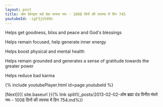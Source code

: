 ```yaml
---
layout: post
title: ओम देवेन्द्रया सर्व देवा मायया नमः - 1008 दिनों की तपस्या में दिन 745
youtubeId: -igF3jUt09c
---
```

 
 
Helps get goodness, bliss and peace and God's blessings
 
Helps remain focused, help generate inner energy 
 
Helps boost physical and mental health 
 
Helps remain grounded and generates a sense of gratitude towards the greater power 
 
Helps reduce bad karma
 
 
 
 


{% include youtubePlayer.html id=page.youtubeId %}
 
[Next]({{ site.baseurl }}{% link  split1/_posts/2013-02-02-ओम ब्रह्मा दंड विनीत मंथरे नमः - 1008 दिनों की तपस्या में दिन 754.md%})
 
